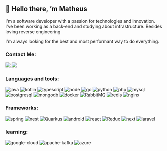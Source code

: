   
## 👋 Hello there, ’m Matheus
I'm a software developer with a passion for technologies and innovation. I've been working as a back-end and studying about infrastructure.
Besides loving reverse engineering

I'm always looking for the best and most performant way to do everything.
  
### Contact Me:

 <a href = "https://www.linkedin.com/in/matheus-victor-henrique">
    <img src="https://img.shields.io/badge/LinkedIn-0077B5?style=for-the-badge&logo=linkedin&logoColor=white" target="_blank">
  </a>

  <a href="https://www.youtube.com/@matheusvictorhenrique" target="_blank">
    <img src="https://img.shields.io/badge/YouTube-FF0000?style=for-the-badge&logo=youtube&logoColor=white">
  </a>

### Languages and tools:

  ![java](https://img.shields.io/badge/Java-ED8B00?style=for-the-badge&logo=openjdk&logoColor=white)
  ![kotlin](https://img.shields.io/badge/Kotlin-0095D5?&style=for-the-badge&logo=kotlin&logoColor=white)
  ![typescript](https://img.shields.io/badge/TypeScript-007ACC?style=for-the-badge&logo=typescript&logoColor=white)
  ![node](https://img.shields.io/badge/Node.js-43853D?style=for-the-badge&logo=node.js&logoColor=white)
  ![go](https://img.shields.io/badge/Go-00ADD8?style=for-the-badge&logo=go&logoColor=white)
  ![python](https://img.shields.io/badge/Python-3776AB?style=for-the-badge&logo=python&logoColor=white)
  ![php](https://img.shields.io/badge/php-%23777BB4.svg?style=for-the-badge&logo=php&logoColor=white)
  ![mysql](https://img.shields.io/badge/MySQL-00000F?style=for-the-badge&logo=mysql&logoColor=white)
  ![postgresql](https://img.shields.io/badge/PostgreSQL-316192?style=for-the-badge&logo=postgresql&logoColor=white)
  ![mongodb](https://img.shields.io/badge/MongoDB-4EA94B?style=for-the-badge&logo=mongodb&logoColor=white)
  ![docker](https://img.shields.io/badge/docker-%230db7ed.svg?style=for-the-badge&logo=docker&logoColor=white)
  ![RabbitMQ](https://img.shields.io/badge/Rabbitmq-FF6600?style=for-the-badge&logo=rabbitmq&logoColor=white)
  ![redis](https://img.shields.io/badge/redis-%23DD0031.svg?&style=for-the-badge&logo=redis&logoColor=white)
  ![nginx](https://img.shields.io/badge/Nginx-009639?style=for-the-badge&logo=nginx&logoColor=white)
  

### Frameworks:
 ![spring](https://img.shields.io/badge/Spring-6DB33F?style=for-the-badge&logo=spring&logoColor=white)
![nest](https://img.shields.io/badge/nestjs-E0234E?style=for-the-badge&logo=nestjs&logoColor=white)
 ![Quarkus](https://img.shields.io/badge/Quarkus-000000?style=for-the-badge&logo=quarkus)
 ![android](https://img.shields.io/badge/Android_Studio-3DDC84?style=for-the-badge&logo=android-studio&logoColor=white)
 ![react](https://img.shields.io/badge/React-20232A?style=for-the-badge&logo=react&logoColor=61DAFB)
 ![Redux](https://img.shields.io/badge/redux-%23593d88.svg?style=for-the-badge&logo=redux&logoColor=white)
 ![next](https://img.shields.io/badge/Next-black?style=for-the-badge&logo=next.js&logoColor=white)
 ![laravel](https://img.shields.io/badge/laravel-%23FF2D20.svg?style=for-the-badge&logo=laravel&logoColor=white)


 
### learning:
 ![google-cloud](https://img.shields.io/badge/Google_Cloud-4285F4?style=for-the-badge&logo=google-cloud&logoColor=white)
 ![apache-kafka](https://img.shields.io/badge/Apache_Kafka-231F20?style=for-the-badge&logo=apache-kafka&logoColor=white)
 ![azure](https://img.shields.io/badge/microsoft%20azure-0089D6?style=for-the-badge&logo=microsoft-azure&logoColor=white)

 
